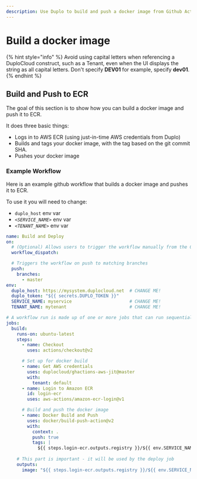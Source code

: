 ```yaml
---
description: Use Duplo to build and push a docker image from Github Actions
---
```


# Build a docker image

{% hint style="info" %}
Avoid using capital letters when referencing a DuploCloud construct, such as a Tenant, even when the UI displays the string as all capital letters. Don't specify **DEV01** for example, specify **dev01**.
{% endhint %}

## Build and Push to ECR

The goal of this section is to show how you can build a docker image and push it to ECR.

It does three basic things:

* Logs in to AWS ECR (using just-in-time AWS credentials from Duplo)
* Builds and tags your docker image, with the tag based on the git commit SHA.
* Pushes your docker image

### Example Workflow

Here is an example github workflow that builds a docker image and pushes it to ECR.

To use it you will need to change:

* `duplo_host` env var
* _`<SERVICE_NAME>`_ env var
* _`<TENANT_NAME>`_ env var

```yaml
name: Build and Deploy
on:
  # (Optional) Allows users to trigger the workflow manually from the GitHub UI
  workflow_dispatch:

  # Triggers the workflow on push to matching branches
  push:
    branches:
      - master
env:
  duplo_host: https://mysystem.duplocloud.net  # CHANGE ME!
  duplo_token: "${{ secrets.DUPLO_TOKEN }}"
  SERVICE_NAME: myservice                      # CHANGE ME!
  TENANT_NAME: mytenant                        # CHANGE ME!

# A workflow run is made up of one or more jobs that can run sequentially or in parallel
jobs:
  build:
    runs-on: ubuntu-latest
    steps:
      - name: Checkout
        uses: actions/checkout@v2

      # Set up for docker build
      - name: Get AWS credentials
        uses: duplocloud/ghactions-aws-jit@master
        with:
          tenant: default
      - name: Login to Amazon ECR
        id: login-ecr
        uses: aws-actions/amazon-ecr-login@v1

      # Build and push the docker image
      - name: Docker Build and Push
        uses: docker/build-push-action@v2
        with:
          context: .
          push: true
          tags: |
            ${{ steps.login-ecr.outputs.registry }}/${{ env.SERVICE_NAME }}:${{ github.sha }}
            
    # This part is important - it will be used by the deploy job
    outputs:
      image: "${{ steps.login-ecr.outputs.registry }}/${{ env.SERVICE_NAME }}:${{ github.sha }}"
```
